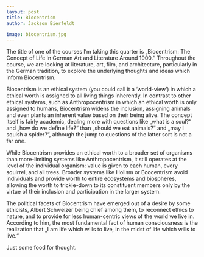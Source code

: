 ```yaml
---
layout: post
title: Biocentrism
author: Jackson Bierfeldt

image: biocentrism.jpg
---
```


The title of one of the courses I’m taking this quarter is „Biocentrism: The Concept of Life in German Art and Literature Around 1900.“ Throughout the course, we are looking at literature, art, film, and architecture, particularly in the German tradition, to explore the underlying thoughts and ideas which inform Biocentrism.

Biocentrism is an ethical system (you could call it a ‘world-view’) in which a ethical worth is assigned to all living things inherently. In contrast to other ethical systems, such as Anthropocentrism in which an ethical worth is only assigned to humans, Biocentrism widens the inclusion, assigning animals and even plants an inherent value based on their being alive. The concept itself is fairly academic, dealing more with questions like „what is a soul?“ and „how do we define life?“ than „should we eat animals?“ and „may I squish a spider?“, although the jump to questions of the latter sort is not a far one.

While Biocentrism provides an ethical worth to a broader set of organisms than more-limiting systems like Anthropocentrism, it still operates at the level of the individual organism: value is given to each human, every squirrel, and all trees. Broader systems like Holism or Ecocentrism avoid individuals and provide worth to entire ecosystems and biospheres, allowing the worth to trickle-down to its constituent members only by the virtue of their inclusion and participation in the larger system.

The political facets of Biocentrism have emerged out of a desire by some ethicists, Albert Schweizer being chief among them, to reconnect ethics to nature, and to provide for less human-centric views of the world we live in. According to him, the most fundamental fact of human consciousness is the realization that „I am life which wills to live, in the midst of life which wills to live.“

Just some food for thought.